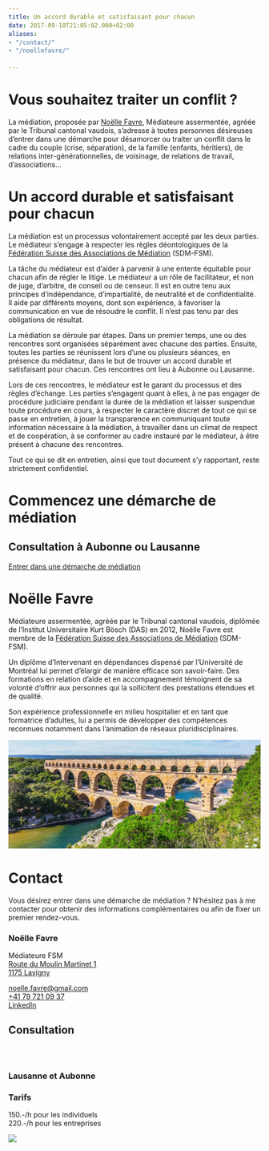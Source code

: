 ```yaml
---
title: Un accord durable et satisfaisant pour chacun
date: 2017-09-10T21:05:02.000+02:00
aliases:
- "/contact/"
- "/noellefavre/"

---
```

# Vous souhaitez traiter un conflit ?

La médiation, proposée par [Noëlle Favre](#noëlle-favre), Médiateure assermentée, agréée par le Tribunal cantonal vaudois, s’adresse à toutes personnes désireuses d’entrer dans une démarche pour désamorcer ou traiter un conflit dans le cadre du couple (crise, séparation), de la famille (enfants, héritiers), de relations inter-générationnelles, de voisinage, de relations de travail, d’associations…

# Un accord durable et satisfaisant pour chacun

La médiation est un processus volontairement accepté par les deux parties. Le médiateur s’engage à respecter les règles déontologiques de la [Fédération Suisse des Associations de Médiation](https://www.mediation-ch.org/cms3/fr/) (SDM-FSM).

La tâche du médiateur est d’aider à parvenir à une entente équitable pour chacun afin de régler le litige. Le médiateur a un rôle de facilitateur, et non de juge, d’arbitre, de conseil ou de censeur. Il est en outre tenu aux principes d’indépendance, d’impartialité, de neutralité et de confidentialité. Il aide par différents moyens, dont son expérience, à favoriser la communication en vue de résoudre le conflit. Il n’est pas tenu par des obligations de résultat.

La médiation se déroule par étapes. Dans un premier temps, une ou des rencontres sont organisées séparément avec chacune des parties. Ensuite, toutes les parties se réunissent lors d’une ou plusieurs séances, en présence du médiateur, dans le but de trouver un accord durable et satisfaisant pour chacun. Ces rencontres ont lieu à Aubonne ou Lausanne.

Lors de ces rencontres, le médiateur est le garant du processus et des règles d’échange. Les parties s’engagent quant à elles, à ne pas engager de procédure judiciaire pendant la durée de la médiation et laisser suspendue toute procédure en cours, à respecter le caractère discret de tout ce qui se passe en entretien, à jouer la transparence en communiquant toute information nécessaire à la médiation, à travailler dans un climat de respect et de coopération, à se conformer au cadre instauré par le médiateur, à être présent à chacune des rencontres.

Tout ce qui se dit en entretien, ainsi que tout document s’y rapportant, reste strictement confidentiel.

<div class="container-full">
<div class="boxes">
<div class="box">

# Commencez une démarche de médiation

## Consultation à Aubonne ou Lausanne

[Entrer dans une démarche de médiation](#contact)

</div>
</div>
</div>

# Noëlle Favre

Médiateure assermentée, agréée par le Tribunal cantonal vaudois, diplômée de l’Institut Universitaire Kurt Bösch (DAS) en 2012, Noëlle Favre est membre de la [Fédération Suisse des Associations de Médiation](https://www.mediation-ch.org/cms3/fr/) (SDM-FSM).

Un diplôme d’Intervenant en dépendances dispensé par l’Université de Montréal lui permet d’élargir de manière efficace son savoir-faire. Des formations en relation d’aide et en accompagnement témoignent de sa volonté d’offrir aux personnes qui la sollicitent des prestations étendues et de qualité.

Son expérience professionnelle en milieu hospitalier et en tant que formatrice d’adultes, lui a permis de développer des compétences reconnues notamment dans l’animation de réseaux pluridisciplinaires.

<div class="container-full image-full">

![Pont du Gard](/images/banner.jpg)

</div>

# Contact

Vous désirez entrer dans une démarche de médiation ? N’hésitez pas à me contacter pour obtenir des informations complémentaires ou afin de fixer un premier rendez-vous.

### Noëlle Favre

Médiateure FSM<br/> [Route du Moulin Martinet 1<br/>
1175 Lavigny](https://goo.gl/maps/VRQFDNQzURuz6VTu6)

[noelle.favre@gmail.com](mailto:noelle.favre@gmail.com)<br/> [+41 79 721 09 37](tel:0041797210937)<br/> [LinkedIn](https://www.linkedin.com/in/no%C3%ABlle-favre-durand-gasselin-26262842/?ppe=1)

## Consultation

<div class="container-full">
<div class="boxes">
<div class="box" style="padding-top:2em;">

### Lausanne et Aubonne

### Tarifs

150\.-/h pour les individuels<br/> 220.-/h pour les entreprises

</div>
<div class="box map">

<img src="https://maps.googleapis.com/maps/api/staticmap?center=monnaz&zoom=11&scale=1&size=800x400&maptype=roadmap&key=AIzaSyB7WmbGqFkkJ9Nl-58evxfLgAVDPZ8qcfE&format=png&visual_refresh=true&markers=size:mid%7Ccolor:0xff2600%7Clabel:%7CLausanne&markers=size:mid%7Ccolor:0xff0000%7Clabel:%7CAubonne"/>

</div>
</div>
</div>